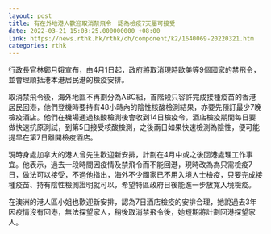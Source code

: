 ```yaml
---
layout: post
title: 有在外地港人歡迎取消禁飛令　認為檢疫7天屬可接受
date: 2022-03-21 15:03:25.000000000 +08:00
link: https://news.rthk.hk/rthk/ch/component/k2/1640069-20220321.htm
categories: rthk
---
```


行政長官林鄭月娥宣布，由4月1日起，政府將取消現時歐美等9個國家的禁飛令，並會理順抵港本港居民港的檢疫安排。

取消禁飛令後，海外地區不再劃分為ABC組，首階段只容許完成接種疫苗的香港居民回港，他們登機時要持有48小時內的陰性核酸檢測結果，亦要先預訂最少7晚檢疫酒店。他們在機場通過核酸檢測後會收到14日檢疫令，酒店檢疫期間每日要做快速抗原測試，到第5日接受核酸檢測，之後兩日如果快速檢測為陰性，便可能提早在第7日離開檢疫酒店。

現時身處加拿大的港人曾先生歡迎新安排，計劃在4月中或之後回港處理工作事宜。他表示，過去一段時間因疫情及禁飛令而不能回港，現時改為為只需檢疫7日，做法可以接受，不過他指出，海外不少國家已不用入境人士檢疫，只要完成接種疫苗、持有陰性檢測證明就可以，希望特區政府日後能進一步放寬入境檢疫。

在澳洲的港人區小姐也歡迎新安排，認為7日酒店檢疫的安排合理，她說過去3年因疫情沒有回港，無法探望家人，稍後取消禁飛令後，她短期將計劃回港探望家人。
